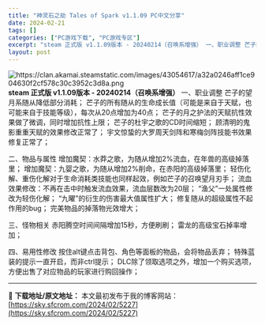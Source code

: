 ```yaml
---
title: "神灵石之劫 Tales of Spark v1.1.09 PC中文分享"
date: 2024-02-21
tags: []
categories: ["PC游戏下载", "PC游戏专区"]
excerpt: "steam 正式版 v1.1.09版本 - 20240214（召唤系增强） 一、职业调整 芒子的望月系随从降低部分消耗； 芒子的所有随从的生命成长值（可能是来自于天赋，也可能来自于技能等级），每次从20点增加为40点； 芒子的月之护法的天赋抗性效果做了微调，同时增加抗性上限； 芒子的杜宇之歌的CD时&hellip;"
layout: post
---
```


<img class="transparent aligncenter" src="https://clan.akamai.steamstatic.com/images/43054617/a32a0246aff1ce904630f2cf578c30c3952c3d8a.png" alt="https://clan.akamai.steamstatic.com/images/43054617/a32a0246aff1ce904630f2cf578c30c3952c3d8a.png" />
<strong>steam 正式版 v1.1.09版本 - 20240214（召唤系增强）</strong>
一、职业调整
芒子的望月系随从降低部分消耗；
芒子的所有随从的生命成长值（可能是来自于天赋，也可能来自于技能等级），每次从20点增加为40点；
芒子的月之护法的天赋抗性效果做了微调，同时增加抗性上限；
芒子的杜宇之歌的CD时间缩短；
顾清明的鬼影重重天赋的效果修改正常了；
宇文惊蛰的大罗周天剑阵和寒梅剑阵技能书效果修复正常了；

二、物品与属性
增加魔契：水莽之歌，为随从增加2%流血，在年兽的高级掉落里；
增加魔契：九婴之歌，为随从增加2%削命，在赤阳的高级掉落里；
轻伤化解、重伤化解对于生命消耗类技能也同样起效，例如芒子的召唤望月刃手；
流血效果修改：不再在击中时触发流血效果，流血层数改为20层；
“渔父”一处属性修改为轻伤化解；
“九曜”的衍生的伤害最大值属性扩大；
修复随从的超级属性不起作用的bug；
完美物品的掉落物光效增大；

三、怪物相关
赤阳腾空时间间隔增加15秒，方便刷刷；
雷龙的高级宝石掉率增加；

四、易用性修改
按住alt键点击背包、角色等面板的物品，会将物品丢弃；
特殊蓝装的提示一直开启，而非ctrl提示；
DLC除了领取选项之外，增加一个购买选项，方便出售了对应物品的玩家进行购回操作；

---
📖 **下载地址/原文地址：** 本文最初发布于我的博客网站：[https://sky.sfcrom.com/2024/02/5227](https://sky.sfcrom.com/2024/02/5227)
